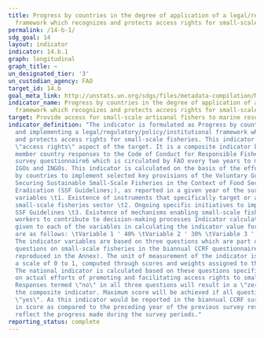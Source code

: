 ```yaml
---
title: Progress by countries in the degree of application of a legal/regulatory/policy/institutional
  framework which recognizes and protects access rights for small-scale fisheries
permalink: /14-b-1/
sdg_goal: 14
layout: indicator
indicator: 14.b.1
graph: longitudinal
graph_title: ~
un_designated_tier: '3'
un_custodian_agency: FAO
target_id: 14.b
goal_meta_link: http://unstats.un.org/sdgs/files/metadata-compilation/Metadata-Goal-14.pdf
indicator_name: Progress by countries in the degree of application of a legal/regulatory/policy/institutional
  framework which recognizes and protects access rights for small-scale fisheries
target: Provide access for small-scale artisanal fishers to marine resources and markets.
indicator_definition: "The indicator is formulated as Progress by countries in adopting
  and implementing a legal/regulatory/policy/institutional framework which recognizes
  and protects access rights for small-scale fisheries. This indicator measures the
  \"access rights\" aspect of the target. It is a composite indicator based on FAO
  member country responses to the Code of Conduct for Responsible Fisheries (CCRF)
  survey questionnaire6 which is circulated by FAO every two years to members and
  IGOs and INGOs. This indicator is calculated on the basis of the efforts being made
  by countries to implement selected key provisions of the Voluntary Guidelines for
  Securing Sustainable Small-Scale Fisheries in the Context of Food Security and Poverty
  Eradication (SSF Guidelines;), as reported in a given year of the survey. Indicator
  variables \t1. Existence of instruments that specifically target or address the
  small-scale fisheries sector \t2. Ongoing specific initiatives to implement the
  SSF Guidelines \t3. Existence of mechanisms enabling small-scale fishers and fish
  workers to contribute to decision-making processes Indicator calculation The weight
  given to each of the variables in calculating the indicator value for each country
  are as follows: \tVariable 1 ' 40% \tVariable 2 ' 30% \tVariable 3 ' 30% Scoring
  The indicator variables are based on three questions which are part of the set of
  questions on small-scale fisheries in the biannual CCRF questionnaire survey (as
  reproduced in the Annex). The unit of measurement of the indicator is a score on
  a scale of 0 to 1, computed through scores and weights assigned to the three questions.
  The national indicator is calculated based on these questions specifically focusing
  on actual efforts of promoting and facilitating access rights to small scale fisheries.
  Responses termed \"no\" in all three questions will result in a \"zero\" score for
  the composite indicator. Maximum score will be achieved if all questions are answered
  \"yes\". As this indicator would be reported in the biannual CCRF survey, difference
  in score as compared to the preceding year of the previous survey response will
  reflect the progress made during the survey periods."
reporting_status: complete
---
```

